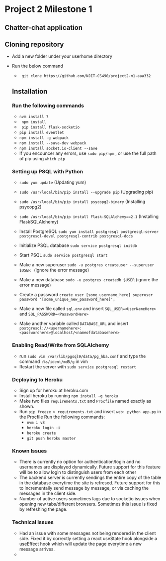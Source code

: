 # Project 2 Milestone 1
## Chatter-chat application

## Cloning repository 

- Add a new folder under your userhome directory 
- Run the below command 
    - ``` git clone https://github.com/NJIT-CS490/project2-m1-aaa332```
    
   
  ## Installation
  ### Run the following commands
  - ``` nvm install 7  ``` 
  - ```  npm install  ```
  - ```  pip install flask-socketio ```
  -  ``` pip install eventlet ``` 
  - ``` npm install -g webpack ```
  - ``` npm install --save-dev webpack ```
  - ``` npm install socket.io-client --save ```
  - If you encouncer any errors, use ``` sudo pip/npm ``` , or use the full path of pip using ``` which pip ```
  ### Setting up PSQL with Python
  - ``` sudo yum update ``` (Updating yum)
  - ``` sudo /usr/local/bin/pip install --upgrade pip ``` (Upgrading pip) 
  - ``` sudo /usr/local/bin/pip install psycopg2-binary ``` (Installing psycopg2)
  - ``` sudo /usr/local/bin/pip install Flask-SQLAlchemy==2.1 ``` (Installing FlaskSQLAlchemy)
  
  - Install PostgreSQL ``` sudo yum install postgresql postgresql-server postgresql-devel postgresql-contrib postgresql-docs ```
  - Initialize PSQL database ``` sudo service postgresql initdb ```
  - Start PSQL ``` sudo service postgresql start ```
  - Make a new superuser ```sudo -u postgres createuser --superuser $USER ``` (ignore the error message)
  - Make a new database ``` sudo -u postgres createdb $USER ``` (ignore the error message)
  - Create a password ``` create user [some_username_here] superuser password '[some_unique_new_password_here]'; ```
  - Make a new file called ``` sql.env ``` and insert ``` SQL_USER=<UserNameHere> ``` and ``` SQL_PASSWORD=<PasswordHere> ```
  - Make another variable called ``` DATABASE_URL ```  and insert ``` postgresql://<usernamehere>:<passwordhere>@localhost/<nameofdatabasehere> ```
  
  ### Enabling Read/Write from SQLAlchemy
  - run ``` sudo vim /var/lib/pgsql9/data/pg_hba.conf ``` and type the command ``` :%s/ident/md5/g ``` in vim
  - Restart the server with ``` sudo service postgresql restart ``` 
  
  ### Deploying to Heroku
  - Sign up for heroku at heroku.com 
  - Install heroku by running ``` npm install -g heroku ```
  - Make two files ``` requirements.txt ``` and ``` Procfile ``` named exactly as shown.
  - Run ``` pip freeze > requirements.txt ``` and insert ``` web: python app.py ``` in the Procfile
  Run the following commands:
    - ``` nvm i v8 ```
    - ``` heroku login -i ```
    -  ``` heroku create ```
    -  ``` git push heroku master ```

  ### Known Issues
  - There is currently no option for authentication/login and no usernames are displayed dynamically. Future support for this feature will be to allow login 
  to distinguish users from each other
  - The backend server is currently sendings the entire copy of the table in the database everytime the site is refresed. Future support for this to incrementally
  send message by message, or via caching the messages in the client side.
  - Number of active users sometimes lags due to socketio issues when opening new tabs/different browsers. Sometimes this issue is fixed by refreshing the page.
  
  ### Technical Issues
  - Had an issue with some messages not being rendered in the client side. Fixed it by correctly setting a react useState hook alongside a useEffect hook
  which will update the page everytime a new message arrives.
  - 
